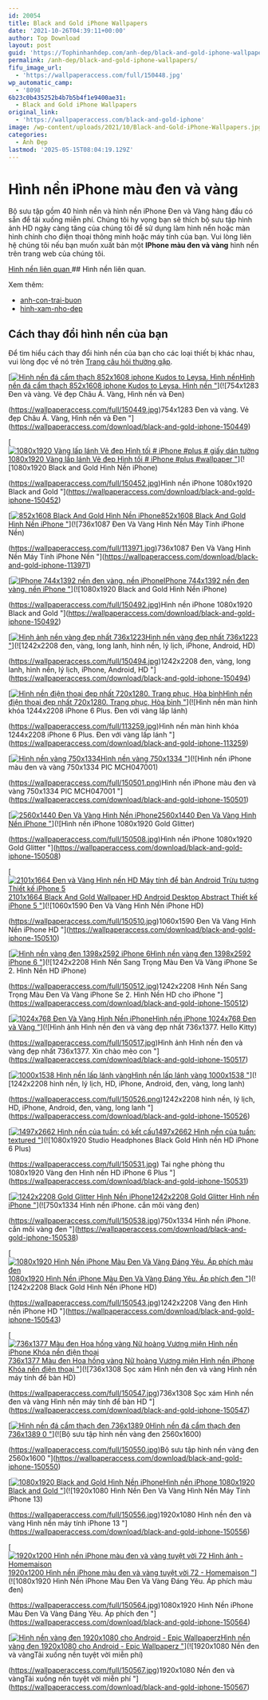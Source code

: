```yaml
---
id: 20054
title: Black and Gold iPhone Wallpapers
date: '2021-10-26T04:39:11+00:00'
author: Top Download
layout: post
guid: 'https://Tophinhanhdep.com/anh-dep/black-and-gold-iphone-wallpapers/'
permalink: /anh-dep/black-and-gold-iphone-wallpapers/
fifu_image_url:
  - 'https://wallpaperaccess.com/full/150448.jpg'
wp_automatic_camp:
  - '8098'
6b23c0b435252b4b7b5b4f1e9400ae31:
  - Black and Gold iPhone Wallpapers
original_link:
  - 'https://wallpaperaccess.com/black-and-gold-iphone'
image: /wp-content/uploads/2021/10/Black-and-Gold-iPhone-Wallpapers.jpg
categories:
  - Ảnh Đẹp
lastmod: '2025-05-15T08:04:19.129Z'
---
```

# Hình nền iPhone màu đen và vàng

Bộ sưu tập gồm 40 hình nền và hình nền iPhone Đen và Vàng hàng đầu có sẵn để tải xuống miễn phí. Chúng tôi hy vọng bạn sẽ thích bộ sưu tập hình ảnh HD ngày càng tăng của chúng tôi để sử dụng làm hình nền hoặc màn hình chính cho điện thoại thông minh hoặc máy tính của bạn. Vui lòng liên hệ chúng tôi nếu bạn muốn xuất bản một **IPhone màu đen và vàng** hình nền trên trang web của chúng tôi.

[Hình nền liên quan ](#related) ## Hình nền liên quan.

   
 Xem thêm:

   
- [anh-con-trai-buon](https://tophinhanhdep.com/anh-avatar/anh-con-trai-buon/)
- [hinh-xam-nho-dep](https://tophinhanhdep.com/hinh-xam-dep/hinh-xam-nho-dep/)

## Cách thay đổi hình nền của bạn

Để tìm hiểu cách thay đổi hình nền của bạn cho các loại thiết bị khác nhau, vui lòng đọc về nó trên [Trang câu hỏi thường gặp](https://tophinhanhdep.com/faq/).

  
[[![Hình nền đá cẩm thạch 852x1608 iphone Kudos to Leysa.  Hình nền](https://wallpaperaccess.com/full/150448.jpg)Hình nền đá cẩm thạch 852x1608 iphone Kudos to Leysa. Hình nền "](https://wallpaperaccess.com/download/black-and-gold-iphone-150448)](![754x1283 Đen và vàng.  Vẻ đẹp Châu Á.  Vàng, Hình nền và Đen)

(https://wallpaperaccess.com/full/150449.jpg)754x1283 Đen và vàng. Vẻ đẹp Châu Á. Vàng, Hình nền và Đen "](https://wallpaperaccess.com/download/black-and-gold-iphone-150449)

[[![1080x1920 Vàng lấp lánh Vẻ đẹp Hình tối # iPhone #plus # giấy dán tường](https://wallpaperaccess.com/full/95037.jpg)1080x1920 Vàng lấp lánh Vẻ đẹp Hình tối # iPhone #plus #wallpaper "](https://wallpaperaccess.com/download/black-and-gold-iphone-95037)](![1080x1920 Black and Gold Hình Nền iPhone)

(https://wallpaperaccess.com/full/150452.jpg)Hình nền iPhone 1080x1920 Black and Gold "](https://wallpaperaccess.com/download/black-and-gold-iphone-150452)

[[![852x1608 Black And Gold Hình Nền iPhone](https://wallpaperaccess.com/full/150464.jpg)852x1608 Black And Gold Hình Nền iPhone "](https://wallpaperaccess.com/download/black-and-gold-iphone-150464)](![736x1087 Đen Và Vàng Hình Nền Máy Tính iPhone Nền)

(https://wallpaperaccess.com/full/113971.jpg)736x1087 Đen Và Vàng Hình Nền Máy Tính iPhone Nền "](https://wallpaperaccess.com/download/black-and-gold-iphone-113971)

[[![IPhone 744x1392 nền đen vàng.  nền iPhone](https://wallpaperaccess.com/full/150490.jpg)IPhone 744x1392 nền đen vàng. nền iPhone "](https://wallpaperaccess.com/download/black-and-gold-iphone-150490)](![1080x1920 Black and Gold Hình Nền iPhone)

(https://wallpaperaccess.com/full/150492.jpg)Hình nền iPhone 1080x1920 Black and Gold "](https://wallpaperaccess.com/download/black-and-gold-iphone-150492)

[[![Hình ảnh nền vàng đẹp nhất 736x1223](https://wallpaperaccess.com/full/150493.jpg)Hình nền vàng đẹp nhất 736x1223 "](https://wallpaperaccess.com/download/black-and-gold-iphone-150493)](![1242x2208 đen, vàng, long lanh, hình nền, lý lịch, iPhone, Android, HD)

(https://wallpaperaccess.com/full/150494.jpg)1242x2208 đen, vàng, long lanh, hình nền, lý lịch, iPhone, Android, HD "](https://wallpaperaccess.com/download/black-and-gold-iphone-150494)

[[![Hình nền điện thoại đẹp nhất 720x1280.  Trang phục, Hòa bình](https://wallpaperaccess.com/full/150496.jpg)Hình nền điện thoại đẹp nhất 720x1280. Trang phục, Hòa bình "](https://wallpaperaccess.com/download/black-and-gold-iphone-150496)](![Hình nền màn hình khóa 1244x2208 iPhone 6 Plus.  Đen với vàng lấp lánh)

(https://wallpaperaccess.com/full/113259.jpg)Hình nền màn hình khóa 1244x2208 iPhone 6 Plus. Đen với vàng lấp lánh "](https://wallpaperaccess.com/download/black-and-gold-iphone-113259)

[[![Hình nền vàng 750x1334](https://wallpaperaccess.com/full/150498.jpg)Hình nền vàng 750x1334 "](https://wallpaperaccess.com/download/black-and-gold-iphone-150498)](![Hình nền iPhone màu đen và vàng 750x1334 PIC MCH047001)

(https://wallpaperaccess.com/full/150501.png)Hình nền iPhone màu đen và vàng 750x1334 PIC MCH047001 "](https://wallpaperaccess.com/download/black-and-gold-iphone-150501)

[[![2560x1440 Đen Và Vàng Hình Nền iPhone](https://wallpaperaccess.com/full/150507.jpg)2560x1440 Đen Và Vàng Hình Nền iPhone "](https://wallpaperaccess.com/download/black-and-gold-iphone-150507)](![Hình nền iPhone 1080x1920 Gold Glitter)

(https://wallpaperaccess.com/full/150508.jpg)Hình nền iPhone 1080x1920 Gold Glitter "](https://wallpaperaccess.com/download/black-and-gold-iphone-150508)

[[![2101x1664 Đen và Vàng Hình nền HD Máy tính để bàn Android Trừu tượng Thiết kế iPhone 5](https://wallpaperaccess.com/full/150509.jpg)2101x1664 Black And Gold Wallpaper HD Android Desktop Abstract Thiết kế iPhone 5 "](https://wallpaperaccess.com/download/black-and-gold-iphone-150509)](![1060x1590 Đen Và Vàng Hình Nền iPhone HD)

(https://wallpaperaccess.com/full/150510.jpg)1060x1590 Đen Và Vàng Hình Nền iPhone HD "](https://wallpaperaccess.com/download/black-and-gold-iphone-150510)

[[![Hình nền vàng đen 1398x2592 iPhone 6](https://wallpaperaccess.com/full/150511.jpg)Hình nền vàng đen 1398x2592 iPhone 6 "](https://wallpaperaccess.com/download/black-and-gold-iphone-150511)](![1242x2208 Hình Nền Sang Trọng Màu Đen Và Vàng iPhone Se 2. Hình Nền HD iPhone)

(https://wallpaperaccess.com/full/150512.jpg)1242x2208 Hình Nền Sang Trọng Màu Đen Và Vàng iPhone Se 2. Hình Nền HD cho iPhone "](https://wallpaperaccess.com/download/black-and-gold-iphone-150512)

[[![1024x768 Đen Và Vàng Hình Nền iPhone](https://wallpaperaccess.com/full/150513.png)Hình nền iPhone 1024x768 Đen và Vàng "](https://wallpaperaccess.com/download/black-and-gold-iphone-150513)](![Hình ảnh Hình nền đen và vàng đẹp nhất 736x1377.  Hello Kitty)

(https://wallpaperaccess.com/full/150517.jpg)Hình ảnh Hình nền đen và vàng đẹp nhất 736x1377. Xin chào mèo con "](https://wallpaperaccess.com/download/black-and-gold-iphone-150517)

[[![1000x1538 Hình nền lấp lánh vàng](https://wallpaperaccess.com/full/150519.jpg)Hình nền lấp lánh vàng 1000x1538 "](https://wallpaperaccess.com/download/black-and-gold-iphone-150519)](![1242x2208 hình nền, lý lịch, HD, iPhone, Android, đen, vàng, long lanh)

(https://wallpaperaccess.com/full/150526.png)1242x2208 hình nền, lý lịch, HD, iPhone, Android, đen, vàng, long lanh "](https://wallpaperaccess.com/download/black-and-gold-iphone-150526)

[[![1497x2662 Hình nền của tuần: có kết cấu](https://wallpaperaccess.com/full/150528.png)1497x2662 Hình nền của tuần: textured "](https://wallpaperaccess.com/download/black-and-gold-iphone-150528)](![1080x1920 Studio Headphones Black Gold Hình nền HD iPhone 6 Plus)

(https://wallpaperaccess.com/full/150531.jpg) Tai nghe phòng thu 1080x1920 Vàng đen Hình nền HD iPhone 6 Plus "](https://wallpaperaccess.com/download/black-and-gold-iphone-150531)

[[![1242x2208 Gold Glitter Hình Nền iPhone](https://wallpaperaccess.com/full/150532.jpg)1242x2208 Gold Glitter Hình nền iPhone "](https://wallpaperaccess.com/download/black-and-gold-iphone-150532)](![750x1334 Hình nền iPhone.  cắn môi vàng đen)

(https://wallpaperaccess.com/full/150538.jpg)750x1334 Hình nền iPhone. cắn môi vàng đen "](https://wallpaperaccess.com/download/black-and-gold-iphone-150538)

[[![1080x1920 Hình Nền iPhone Màu Đen Và Vàng Đáng Yêu.  Áp phích màu đen](https://wallpaperaccess.com/full/150541.jpg)1080x1920 Hình Nền iPhone Màu Đen Và Vàng Đáng Yêu. Áp phích đen "](https://wallpaperaccess.com/download/black-and-gold-iphone-150541)](![1242x2208 Black Gold Hình Nền iPhone HD)

(https://wallpaperaccess.com/full/150543.jpg)1242x2208 Vàng đen Hình nền iPhone HD "](https://wallpaperaccess.com/download/black-and-gold-iphone-150543)

[[![736x1377 Màu đen Hoa hồng vàng Nữ hoàng Vương miện Hình nền iPhone Khóa nền điện thoại](https://wallpaperaccess.com/full/150545.jpg)736x1377 Màu đen Hoa hồng vàng Nữ hoàng Vương miện Hình nền iPhone Khóa nền điện thoại "](https://wallpaperaccess.com/download/black-and-gold-iphone-150545)](![736x1308 Sọc xám Hình nền đen và vàng Hình nền máy tính để bàn HD)

(https://wallpaperaccess.com/full/150547.jpg)736x1308 Sọc xám Hình nền đen và vàng Hình nền máy tính để bàn HD "](https://wallpaperaccess.com/download/black-and-gold-iphone-150547)

[[![Hình nền đá cẩm thạch đen 736x1389 0](https://wallpaperaccess.com/full/150549.jpg)Hình nền đá cẩm thạch đen 736x1389 0 "](https://wallpaperaccess.com/download/black-and-gold-iphone-150549)](![Bộ sưu tập hình nền vàng đen 2560x1600)

(https://wallpaperaccess.com/full/150550.jpg)Bộ sưu tập hình nền vàng đen 2560x1600 "](https://wallpaperaccess.com/download/black-and-gold-iphone-150550)

[[![1080x1920 Black and Gold Hình Nền iPhone](https://wallpaperaccess.com/full/150555.jpg)Hình nền iPhone 1080x1920 Black and Gold "](https://wallpaperaccess.com/download/black-and-gold-iphone-150555)](![1920x1080 Hình Nền Đen Và Vàng Hình Nền Máy Tính iPhone 13)

(https://wallpaperaccess.com/full/150556.jpg)1920x1080 Hình nền đen và vàng Hình nền máy tính iPhone 13 "](https://wallpaperaccess.com/download/black-and-gold-iphone-150556)

[[![1920x1200 Hình nền iPhone màu đen và vàng tuyệt vời 72 Hình ảnh - Homemaison](https://wallpaperaccess.com/full/150558.jpg)1920x1200 Hình nền iPhone màu đen và vàng tuyệt vời 72 - Homemaison "](https://wallpaperaccess.com/download/black-and-gold-iphone-150558)](![1080x1920 Hình Nền iPhone Màu Đen Và Vàng Đáng Yêu.  Áp phích màu đen)

(https://wallpaperaccess.com/full/150564.jpg)1080x1920 Hình Nền iPhone Màu Đen Và Vàng Đáng Yêu. Áp phích đen "](https://wallpaperaccess.com/download/black-and-gold-iphone-150564)

[[![Hình nền vàng đen 1920x1080 cho Android - Epic Wallpaperz](https://wallpaperaccess.com/full/150566.jpg)Hình nền vàng đen 1920x1080 cho Android - Epic Wallpaperz "](https://wallpaperaccess.com/download/black-and-gold-iphone-150566)](![1920x1080 Nền đen và vàngTải xuống nền tuyệt vời miễn phí)

(https://wallpaperaccess.com/full/150567.jpg)1920x1080 Nền đen và vàngTải xuống nền tuyệt vời miễn phí "](https://wallpaperaccess.com/download/black-and-gold-iphone-150567)
